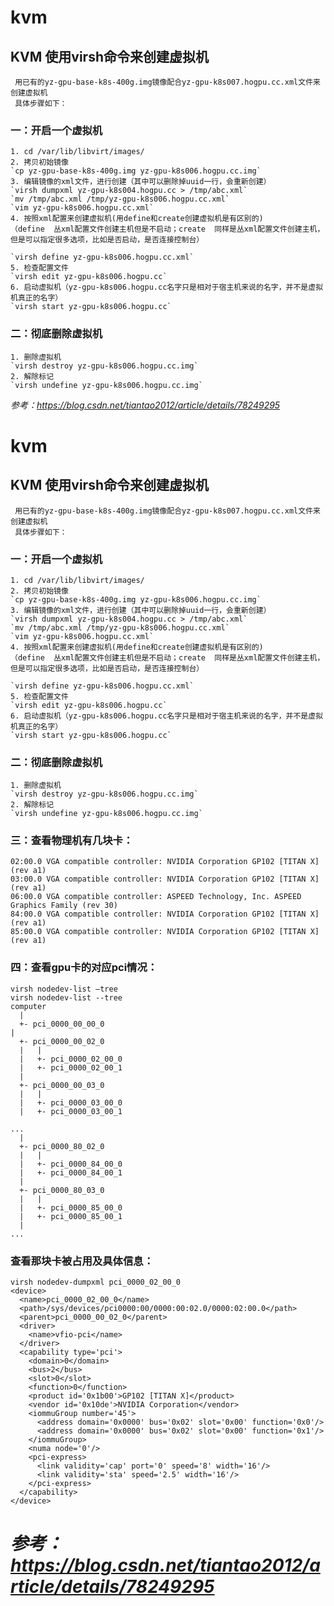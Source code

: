 # kvm
## KVM 使用virsh命令来创建虚拟机
     用已有的yz-gpu-base-k8s-400g.img镜像配合yz-gpu-k8s007.hogpu.cc.xml文件来创建虚拟机
     具体步骤如下：
### 一：开启一个虚拟机
    1. cd /var/lib/libvirt/images/
    2. 拷贝初始镜像
    `cp yz-gpu-base-k8s-400g.img yz-gpu-k8s006.hogpu.cc.img`
    3. 编辑镜像的xml文件，进行创建（其中可以删除掉uuid一行，会重新创建）
    `virsh dumpxml yz-gpu-k8s004.hogpu.cc > /tmp/abc.xml`
    `mv /tmp/abc.xml /tmp/yz-gpu-k8s006.hogpu.cc.xml` 
    `vim yz-gpu-k8s006.hogpu.cc.xml`
    4. 按照xml配置来创建虚拟机(用define和create创建虚拟机是有区别的)
    （define  丛xml配置文件创建主机但是不启动；create  同样是丛xml配置文件创建主机，但是可以指定很多选项，比如是否启动，是否连接控制台）
   
    `virsh define yz-gpu-k8s006.hogpu.cc.xml`
    5. 检查配置文件 
    `virsh edit yz-gpu-k8s006.hogpu.cc`
    6. 启动虚拟机（yz-gpu-k8s006.hogpu.cc名字只是相对于宿主机来说的名字，并不是虚拟机真正的名字）
    `virsh start yz-gpu-k8s006.hogpu.cc`
### 二：彻底删除虚拟机
    1. 删除虚拟机   
    `virsh destroy yz-gpu-k8s006.hogpu.cc.img`
    2. 解除标记     
    `virsh undefine yz-gpu-k8s006.hogpu.cc.img`

*参考：https://blog.csdn.net/tiantao2012/article/details/78249295*
# kvm
## KVM 使用virsh命令来创建虚拟机
     用已有的yz-gpu-base-k8s-400g.img镜像配合yz-gpu-k8s007.hogpu.cc.xml文件来创建虚拟机
     具体步骤如下：
### 一：开启一个虚拟机
    1. cd /var/lib/libvirt/images/
    2. 拷贝初始镜像
    `cp yz-gpu-base-k8s-400g.img yz-gpu-k8s006.hogpu.cc.img`
    3. 编辑镜像的xml文件，进行创建（其中可以删除掉uuid一行，会重新创建）
    `virsh dumpxml yz-gpu-k8s004.hogpu.cc > /tmp/abc.xml`
    `mv /tmp/abc.xml /tmp/yz-gpu-k8s006.hogpu.cc.xml` 
    `vim yz-gpu-k8s006.hogpu.cc.xml`
    4. 按照xml配置来创建虚拟机(用define和create创建虚拟机是有区别的)
    （define  丛xml配置文件创建主机但是不启动；create  同样是丛xml配置文件创建主机，但是可以指定很多选项，比如是否启动，是否连接控制台）
   
    `virsh define yz-gpu-k8s006.hogpu.cc.xml`
    5. 检查配置文件 
    `virsh edit yz-gpu-k8s006.hogpu.cc`
    6. 启动虚拟机（yz-gpu-k8s006.hogpu.cc名字只是相对于宿主机来说的名字，并不是虚拟机真正的名字）
    `virsh start yz-gpu-k8s006.hogpu.cc`
### 二：彻底删除虚拟机
    1. 删除虚拟机   
    `virsh destroy yz-gpu-k8s006.hogpu.cc.img`
    2. 解除标记     
    `virsh undefine yz-gpu-k8s006.hogpu.cc.img`
### 三：查看物理机有几块卡：
```lspci |grep NVIDIA
02:00.0 VGA compatible controller: NVIDIA Corporation GP102 [TITAN X] (rev a1)
03:00.0 VGA compatible controller: NVIDIA Corporation GP102 [TITAN X] (rev a1)
06:00.0 VGA compatible controller: ASPEED Technology, Inc. ASPEED Graphics Family (rev 30)
84:00.0 VGA compatible controller: NVIDIA Corporation GP102 [TITAN X] (rev a1)
85:00.0 VGA compatible controller: NVIDIA Corporation GP102 [TITAN X] (rev a1)
```
### 四：查看gpu卡的对应pci情况：
```
virsh nodedev-list —tree
virsh nodedev-list --tree
computer
  |
  +- pci_0000_00_00_0
|
  +- pci_0000_00_02_0
  |   |
  |   +- pci_0000_02_00_0
  |   +- pci_0000_02_00_1
  |
  +- pci_0000_00_03_0
  |   |
  |   +- pci_0000_03_00_0
  |   +- pci_0000_03_00_1

...
  |
  +- pci_0000_80_02_0
  |   |
  |   +- pci_0000_84_00_0
  |   +- pci_0000_84_00_1
  |
  +- pci_0000_80_03_0
  |   |
  |   +- pci_0000_85_00_0
  |   +- pci_0000_85_00_1
  |
...
```
### 查看那块卡被占用及具体信息：
```
virsh nodedev-dumpxml pci_0000_02_00_0
<device>
  <name>pci_0000_02_00_0</name>
  <path>/sys/devices/pci0000:00/0000:00:02.0/0000:02:00.0</path>
  <parent>pci_0000_00_02_0</parent>
  <driver>
    <name>vfio-pci</name>
  </driver>
  <capability type='pci'>
    <domain>0</domain>
    <bus>2</bus>
    <slot>0</slot>
    <function>0</function>
    <product id='0x1b00'>GP102 [TITAN X]</product>
    <vendor id='0x10de'>NVIDIA Corporation</vendor>
    <iommuGroup number='45'>
      <address domain='0x0000' bus='0x02' slot='0x00' function='0x0'/>
      <address domain='0x0000' bus='0x02' slot='0x00' function='0x1'/>
    </iommuGroup>
    <numa node='0'/>
    <pci-express>
      <link validity='cap' port='0' speed='8' width='16'/>
      <link validity='sta' speed='2.5' width='16'/>
    </pci-express>
  </capability>
</device>
```

*参考：https://blog.csdn.net/tiantao2012/article/details/78249295*
=======
